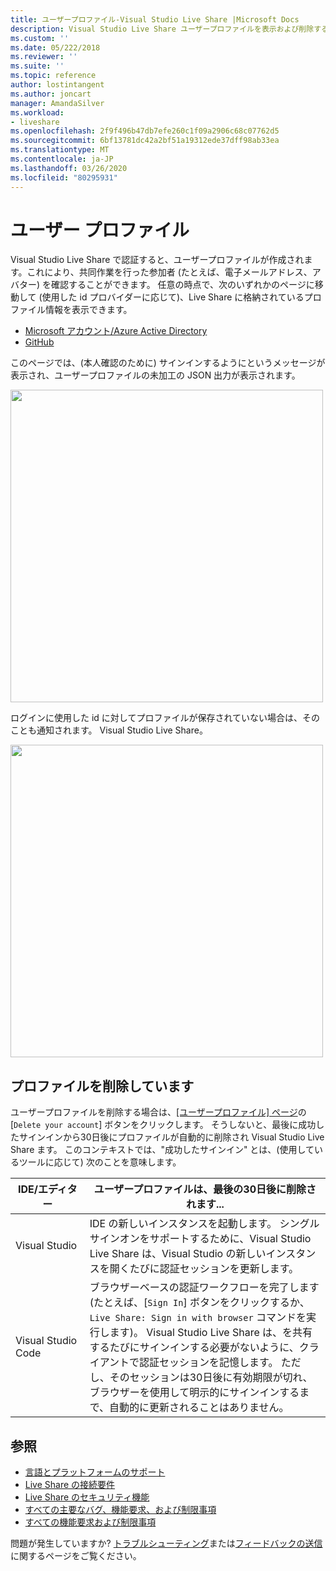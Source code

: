 ```yaml
---
title: ユーザープロファイル-Visual Studio Live Share |Microsoft Docs
description: Visual Studio Live Share ユーザープロファイルを表示および削除する方法の概要について説明します。
ms.custom: ''
ms.date: 05/222/2018
ms.reviewer: ''
ms.suite: ''
ms.topic: reference
author: lostintangent
ms.author: joncart
manager: AmandaSilver
ms.workload:
- liveshare
ms.openlocfilehash: 2f9f496b47db7efe260c1f09a2906c68c07762d5
ms.sourcegitcommit: 6bf13781dc42a2bf51a19312ede37dff98ab33ea
ms.translationtype: MT
ms.contentlocale: ja-JP
ms.lasthandoff: 03/26/2020
ms.locfileid: "80295931"
---
```

<!--
Copyright &copy; Microsoft Corporation
All rights reserved.
Creative Commons Attribution 4.0 License (International): https://creativecommons.org/licenses/by/4.0/legalcode
-->

# <a name="user-profile"></a>ユーザー プロファイル

Visual Studio Live Share で認証すると、ユーザープロファイルが作成されます。これにより、共同作業を行った参加者 (たとえば、電子メールアドレス、アバター) を確認することができます。 任意の時点で、次のいずれかのページに移動して (使用した id プロバイダーに応じて)、Live Share に格納されているプロファイル情報を表示できます。

- [Microsoft アカウント/Azure Active Directory](https://prod.liveshare.vsengsaas.visualstudio.com/auth/identity/microsoft/viewprofile)
- [GitHub](https://prod.liveshare.vsengsaas.visualstudio.com/auth/identity/github/viewprofile)

このページでは、(本人確認のために) サインインするようにというメッセージが表示され、ユーザープロファイルの未加工の JSON 出力が表示されます。

<img width="500px" src="media/user-profile.png" />

ログインに使用した id に対してプロファイルが保存されていない場合は、そのことも通知されます。 Visual Studio Live Share。

<img width="500px" src="media/no-profile.png" />

## <a name="removing-your-profile"></a>プロファイルを削除しています

ユーザープロファイルを削除する場合は、[[ユーザープロファイル] ページ](#user-profile)の [`Delete your account`] ボタンをクリックします。 そうしないと、最後に成功したサインインから30日後にプロファイルが自動的に削除され Visual Studio Live Share ます。 このコンテキストでは、"成功したサインイン" とは、(使用しているツールに応じて) 次のことを意味します。

| IDE/エディター | ユーザープロファイルは、最後の30日後に削除されます... |
|-|-|
| Visual Studio | IDE の新しいインスタンスを起動します。 シングルサインオンをサポートするために、Visual Studio Live Share は、Visual Studio の新しいインスタンスを開くたびに認証セッションを更新します。 |
| Visual Studio Code | ブラウザーベースの認証ワークフローを完了します (たとえば、[`Sign In`] ボタンをクリックするか、`Live Share: Sign in with browser` コマンドを実行します)。 Visual Studio Live Share は、を共有するたびにサインインする必要がないように、クライアントで認証セッションを記憶します。 ただし、そのセッションは30日後に有効期限が切れ、ブラウザーを使用して明示的にサインインするまで、自動的に更新されることはありません。 |

## <a name="see-also"></a>参照

- [言語とプラットフォームのサポート](reference/platform-support.md)
- [Live Share の接続要件](reference/connectivity.md)
- [Live Share のセキュリティ機能](reference/security.md)
- [すべての主要なバグ、機能要求、および制限事項](https://aka.ms/vsls-issues)
- [すべての機能要求および制限事項](https://aka.ms/vsls-feature-requests)

問題が発生していますか? [トラブルシューティング](troubleshooting.md)または[フィードバックの送信](support.md)に関するページをご覧ください。

